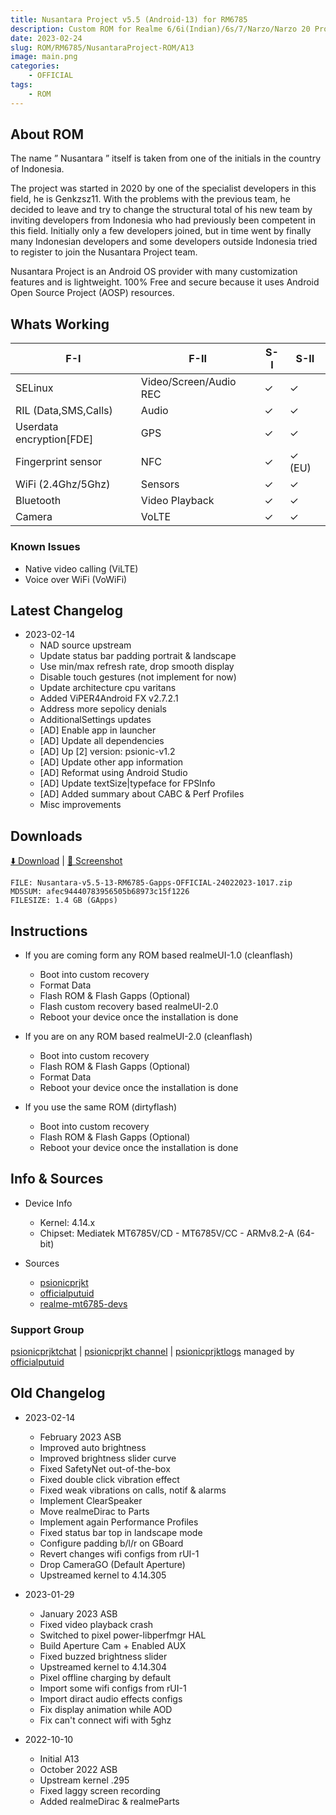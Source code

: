 ```yaml
---
title: Nusantara Project v5.5 (Android-13) for RM6785
description: Custom ROM for Realme 6/6i(Indian)/6s/7/Narzo/Narzo 20 Pro/Narzo 30 4G (RM6785)
date: 2023-02-24
slug: ROM/RM6785/NusantaraProject-ROM/A13
image: main.png
categories:
    - OFFICIAL
tags:
    - ROM
---
```


## About ROM
The name ” Nusantara ” itself is taken from one of the initials in the country of Indonesia.

The project was started in 2020 by one of the specialist developers in this field, he is Genkzsz11. With the problems with the previous team, he decided to leave and try to change the structural total of his new team by inviting developers from Indonesia who had previously been competent in this field. Initially only a few developers joined, but in time went by finally many Indonesian developers and some developers outside Indonesia tried to register to join the Nusantara Project team.

Nusantara Project is an Android OS provider with many customization features and is lightweight. 100% Free and secure because it uses Android Open Source Project (AOSP) resources.

## Whats Working
F-I | F-II | S-I | S-II
---------|---------|---------|---------
SELinux | Video/Screen/Audio REC | ✓ | ✓
RIL (Data,SMS,Calls) | Audio | ✓ | ✓
Userdata encryption[FDE] | GPS | ✓ | ✓
Fingerprint sensor | NFC | ✓ | ✓ (EU)
WiFi (2.4Ghz/5Ghz) | Sensors | ✓ | ✓
Bluetooth | Video Playback | ✓ | ✓
Camera | VoLTE | ✓ | ✓

### Known Issues
* Native video calling (ViLTE)
* Voice over WiFi (VoWiFi)

## Latest Changelog
* 2023-02-14
  * NAD source upstream
  * Update status bar padding portrait & landscape
  * Use min/max refresh rate, drop smooth display
  * Disable touch gestures (not implement for now)
  * Update architecture cpu varitans
  * Added ViPER4Android FX v2.7.2.1
  * Address more sepolicy denials
  * AdditionalSettings updates
  * [AD] Enable app in launcher
  * [AD] Update all dependencies
  * [AD] Up [2] version: psionic-v1.2
  * [AD] Update other app information
  * [AD] Reformat using Android Studio
  * [AD] Update textSize|typeface for FPSInfo 
  * [AD] Added summary about CABC & Perf Profiles 
  * Misc improvements

## Downloads
[⬇️ Download](https://sourceforge.net/projects/psionicprjkt/files/RM6785/NAD-13/Nusantara-v5.5-13-RM6785-Gapps-OFFICIAL-24022023-1017.zip/download) | [🌆 Screenshot](https://photos.app.goo.gl/9ZFnWftemQa8cjAS6)

```
FILE: Nusantara-v5.5-13-RM6785-Gapps-OFFICIAL-24022023-1017.zip
MD5SUM: afec94440783956505b68973c15f1226
FILESIZE: 1.4 GB (GApps)
```

## Instructions
* If you are coming form any ROM based realmeUI-1.0 (cleanflash)
  * Boot into custom recovery
  * Format Data
  * Flash ROM &  Flash Gapps (Optional)
  * Flash custom recovery based realmeUI-2.0
  * Reboot your device once the installation is done

* If you are on any ROM based realmeUI-2.0 (cleanflash)
  * Boot into custom recovery
  * Flash ROM &  Flash Gapps (Optional)
  * Format Data
  * Reboot your device once the installation is done

* If you use the same ROM (dirtyflash)
  * Boot into custom recovery
  * Flash ROM &  Flash Gapps (Optional)
  * Reboot your device once the installation is done

## Info & Sources
* Device Info
  * Kernel: 4.14.x
  * Chipset: Mediatek MT6785V/CD - MT6785V/CC - ARMv8.2-A (64-bit)

* Sources
  * [psionicprjkt](https://github.com/psionicprjkt)
  * [officialputuid](https://github.com/officialputuid)
  * [realme-mt6785-devs](https://github.com/realme-mt6785-devs)

### Support Group
[psionicprjktchat](https://t.me/psionicprjktchat) | [psionicprjkt channel](https://t.me/psionicprjkt) | [psionicprjktlogs](https://t.me/psionicprjktlogs) managed by [officialputuid](https://t.me/officialputuid)

## Old Changelog
* 2023-02-14
  * February 2023 ASB
  * Improved auto brightness
  * Improved brightness slider curve
  * Fixed SafetyNet out-of-the-box
  * Fixed double click vibration effect
  * Fixed weak vibrations on calls, notif & alarms
  * Implement ClearSpeaker
  * Move realmeDirac to Parts
  * Implement again Performance Profiles
  * Fixed status bar top in landscape mode
  * Configure padding b/l/r on GBoard 
  * Revert changes wifi configs from rUI-1
  * Drop CameraGO (Default Aperture)
  * Upstreamed kernel to 4.14.305

* 2023-01-29
  * January 2023 ASB
  * Fixed video playback crash
  * Switched to pixel power-libperfmgr HAL
  * Build Aperture Cam + Enabled AUX
  * Fixed buzzed brightness slider
  * Upstreamed kernel to 4.14.304
  * Pixel offline charging by default
  * Import some wifi configs from rUI-1
  * Import diract audio effects configs
  * Fix display animation while AOD
  * Fix can't connect wifi with 5ghz

* 2022-10-10
  * Initial A13
  * October 2022 ASB
  * Upstream kernel .295
  * Fixed laggy screen recording
  * Added realmeDirac & realmeParts
